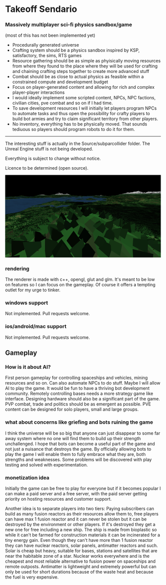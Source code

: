 # Takeoff Sendario

### Massively multiplayer sci-fi physics sandbox/game

(most of this has not been implemented yet)

* Procedurally generated universe
* Crafting system should be a physics sandbox inspired by KSP, satisfactory, the sims, RTS games
* Resource gathering should be as simple as phyisically moving resources from where they found to the place where they will be used for crafting and chaining crafting steps together to create more advanced stuff
* Combat should be as close to actual physics as feasible within a constrained compute and development budget
* Focus on player-generated content and allowing for rich and complex player-player interactions
* I would ideally implement some scripted content, NPCs, NPC factions, civilian cities, pve combat and so on if I had time.
* To save development resources I will initially let players program NPCs to automate tasks and thus open the possibility for crafty players to build bot armies and try to claim significant territory from other players.
* No inventory, everything has to be physically moved. That sounds tediuous so players should program robots to do it for them.

----

The interesting stuff is actually in the Source/subparcollider folder.
The Unreal Engine stuff is not being developed.

Everything is subject to change without notice.

Licence to be determined (open source).


![screenshot](/Takeoff_000.jpg?raw=true "")



### rendering
The renderer is made with c++, opengl, glut and glm. It's meant to be low on features so I can focus on the gameplay. Of course it offers a tempting outlet for my urge to tinker.


### windows support
Not implemented. Pull requests welcome.

### ios/android/mac support
Not implemented. Pull requests welcome.

## Gameplay

### How is it about AI?

First person gameplay for controlling spaceships and vehicles, mining resources and so on. Can also automate NPCs
to do stuff. Maybe I will allow AI to play the game. It would be fun to have a thriving bot development community.
Remotely controlling bases needs a more strategy game like interface.
Designing hardware should also be a significant part of the game.
PVP combat, trade and politics should be as emergent as possible.
PVE content can be designed for solo players, small and large groups.


### what about concerns like griefing and bots ruining the game

I think the universe will be so big that anyone can just disappear to some far away system where no one will find them to build up their strength unchallenged.
I hope that bots can become a useful part of the game and not just a nuisance that destroys the game. By officially allowing bots to play the game I will enable them to fully embrace what they are, both strengths and weaknesses.
Some problems will be discovered with play testing and solved with experimentation.


### monetization idea

Initially the game can be free to play for everyone but if it becomes popular I can make a paid server and a free server, with the paid server getting priority on hosting resources and customer support.

Another idea is to separate players into two tiers: Paying subscribers can build as many fusion reactors as their resources allow them to, free players can have max 1 fusion reactor and it can never be stolen but it can be destroyed by the environment or other players. If it's destroyed they get a new one for free including a new ship. The ship is made from bioplastic so while it can't be farmed for construction materials it can be incinerated for a tiny energy gain. Even though they can't have more than 1 fusion reactor they can have nuclear reactors, solar panels, antimatter reactors and such. Solar is cheap but heavy, suitable for bases, stations and satellites that are near the habitable zone of a star. Nuclear works everywhere and is the cheapest and most reliable alternative to fusion power on spaceships and remote outposts. Antimatter is lightweight and extremely powerful but can only be used for short durations because of the waste heat and because the fuel is very expensive.








